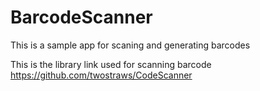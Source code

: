 # BarcodeScanner

This is a sample app for scaning and generating barcodes

This is the library link used for scanning barcode
https://github.com/twostraws/CodeScanner
